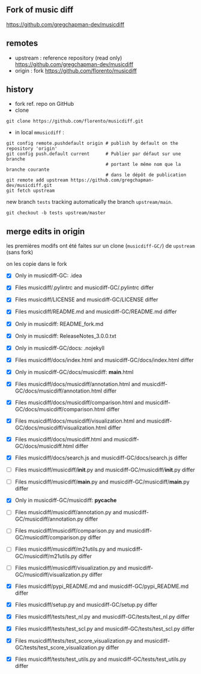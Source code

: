 ## Fork of music diff 
https://github.com/gregchapman-dev/musicdiff



## remotes

- upstream : reference repository (read only)
  https://github.com/gregchapman-dev/musicdiff
- origin : fork
  https://github.com/florento/musicdiff



## history

- fork ref. repo on GitHub
- clone

````shell
git clone https://github.com/florento/musicdiff.git
````

- in local `mmusicdiff`  : 

```shell
git config remote.pushdefault origin # publish by default on the repository 'origin'
git config push.default current      # Publier par défaut sur une branche 
                                     # portant le même nom que la branche courante 
                                     # dans le dépôt de publication
git remote add upstream https://github.com/gregchapman-dev/musicdiff.git
git fetch upstream
```

new branch `tests` tracking automatically the branch `upstream/main`.

```shell
git checkout -b tests upstream/master
```



## merge edits in origin

les premières modifs ont été faites sur un clone (`musicdiff-GC/`) de `upstream` (sans fork)

on les copie dans le fork



- [x] Only in musicdiff-GC: .idea
- [x] Files musicdiff/.pylintrc and musicdiff-GC/.pylintrc differ
- [x] Files musicdiff/LICENSE and musicdiff-GC/LICENSE differ
- [x] Files musicdiff/README.md and musicdiff-GC/README.md differ
- [x] Only in musicdiff: README_fork.md
- [x] Only in musicdiff: ReleaseNotes_3.0.0.txt
- [x] Only in musicdiff-GC/docs: .nojekyll
- [x] Files musicdiff/docs/index.html and musicdiff-GC/docs/index.html differ
- [x] Only in musicdiff-GC/docs/musicdiff: __main__.html
- [x] Files musicdiff/docs/musicdiff/annotation.html and musicdiff-GC/docs/musicdiff/annotation.html differ
- [x] Files musicdiff/docs/musicdiff/comparison.html and musicdiff-GC/docs/musicdiff/comparison.html differ
- [x] Files musicdiff/docs/musicdiff/visualization.html and musicdiff-GC/docs/musicdiff/visualization.html differ
- [x] Files musicdiff/docs/musicdiff.html and musicdiff-GC/docs/musicdiff.html differ
- [x] Files musicdiff/docs/search.js and musicdiff-GC/docs/search.js differ
- [ ] Files musicdiff/musicdiff/__init__.py and musicdiff-GC/musicdiff/__init__.py differ
- [ ] Files musicdiff/musicdiff/__main__.py and musicdiff-GC/musicdiff/__main__.py differ
- [x] Only in musicdiff-GC/musicdiff: __pycache__
- [ ] Files musicdiff/musicdiff/annotation.py and musicdiff-GC/musicdiff/annotation.py differ
- [ ] Files musicdiff/musicdiff/comparison.py and musicdiff-GC/musicdiff/comparison.py differ
- [ ] Files musicdiff/musicdiff/m21utils.py and musicdiff-GC/musicdiff/m21utils.py differ
- [ ] Files musicdiff/musicdiff/visualization.py and musicdiff-GC/musicdiff/visualization.py differ
- [x] Files musicdiff/pypi_README.md and musicdiff-GC/pypi_README.md differ
- [x] Files musicdiff/setup.py and musicdiff-GC/setup.py differ
- [x] Files musicdiff/tests/test_nl.py and musicdiff-GC/tests/test_nl.py differ
- [x] Files musicdiff/tests/test_scl.py and musicdiff-GC/tests/test_scl.py differ
- [x] Files musicdiff/tests/test_score_visualization.py and musicdiff-GC/tests/test_score_visualization.py differ
- [x] Files musicdiff/tests/test_utils.py and musicdiff-GC/tests/test_utils.py differ





